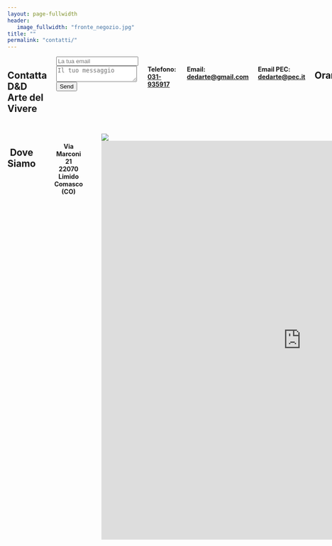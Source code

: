 ```yaml
---
layout: page-fullwidth
header:
   image_fullwidth: "fronte_negozio.jpg"
title: ""
permalink: "contatti/"
---
```

<div class="row">
    <div class="small-10 small-centered medium-5 medium-centered medium-end large-6 large-uncentered columns">
        <h2>Contatta D&amp;D<br>Arte del Vivere</h2>
        <form method="POST" action="http://formspree.io/disimone.jacopo@gmail.com">
            <input type="hidden" name="_language" value="it" />
            <input type="email" name="email" placeholder="La tua email">
            <textarea name="message" placeholder="Il tuo messaggio"></textarea>
            <button type="submit">Send</button>
        </form>
        <h4>Telefono:&nbsp;
        <span itemprop="telephone">
              <a href="tel:+39031935917">
                031-935917
              </a>
        </span></h4>
        <h4>Email:&nbsp;
        <a href="mailto:dedarte@gmail.com">dedarte@gmail.com</a></h4>
        <h4>Email PEC:&nbsp;
        <a href="mailto:dedarte@gmail.com">dedarte@pec.it</a></h4>
        <h2>Orari</h2>
        <h4>Lunedì 15:00-19:00</h4>
        <h4>Da Martedì a Sabato <br> 09:30-12:30 &nbsp; 15:00-19:00</h4>
    </div>
    <div class="small-12 medium-8 medium-centered large-6 large-uncentered medium-end columns">
        <h2 style="text-align:center">Dove Siamo</h2><br>
        <h4 style="text-align:center">Via Marconi 21 <br> 22070 Limido Comasco (CO)</h4><br>
        <div class="wrapper">
            <div class="h_iframe">
                <img class="ratio" src="{{ site.urlimg }}1x1.png"/>
                <iframe src="https://www.google.com/maps/embed?pb=!1m18!1m12!1m3!1d11150.026477173999!2d8.956234838375305!3d45.6808041572281!2m3!1f0!2f0!3f0!3m2!1i1024!2i768!4f13.1!3m3!1m2!1s0x4786901dfe866861%3A0xa48c1ac26ec6fb03!2sD%26D+Arte+Del+Vivere+Di+Cappelli+Gabriella!5e0!3m2!1sit!2sit!4v1511279086609" width="900" height="900" frameborder="0" style="border:0" allowfullscreen></iframe>
            </div>
        </div>
    </div>
</div>

